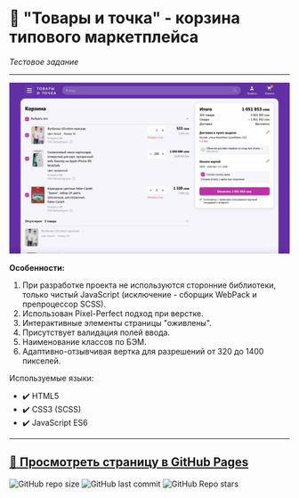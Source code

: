 # :small_orange_diamond: "Товары и точка" - корзина типового маркетплейса

_Тестовое задание_

---

[![Скриншот страницы](https://github.com/uzornakovre/wb-cart/blob/main/src/images/preview.jpg?raw=true)](https://uzornakovre.github.io/wb-cart/)

**Особенности:**

1. При разработке проекта не используются сторонние библиотеки, только чистый JavaScript (исключение - сборщик WebPack и препроцессор SCSS).
2. Использован Pixel-Perfect подход при верстке.
3. Интерактивные элементы страницы "оживлены".
4. Присутствует валидация полей ввода.
5. Наименование классов по БЭМ.
6. Адаптивно-отзывчивая вертка для разрешений от 320 до 1400 пикселей.

Используемые языки:

- :heavy_check_mark: HTML5
- :heavy_check_mark: CSS3 (SCSS)
- :heavy_check_mark: JavaScript ES6

---

## [:link: Просмотреть страницу в GitHub Pages](https://uzornakovre.github.io/wb-cart/)

![GitHub repo size](https://img.shields.io/github/repo-size/uzornakovre/wb-cart?color=yellow&style=flat-square) ![GitHub last commit](https://img.shields.io/github/last-commit/uzornakovre/wb-cart?color=blue&style=flat-square) ![GitHub Repo stars](https://img.shields.io/github/stars/uzornakovre/wb-cart?color=pink&style=flat-square)
